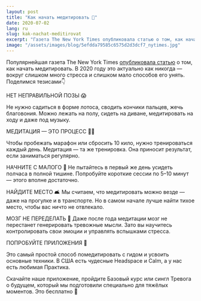 ```yaml
---
layout: post
title: "Как начать медитировать 🤔"
date: 2020-07-02
lang: ru
slug: kak-nachat-meditirovat
excerpt: "Газета The New York Times опубликовала статью о том, как начать медитировать. Делимся тезисами👇"
image: "/assets/images/blog/5efdda79585c6575d2d3dcf7_nytimes.jpg"
---
```



Популярнейшая газета The New York Times [опубликовала статью](https://www.nytimes.com/2020/06/22/at-home/how-to-start-meditating.html) о том, как начать медитировать. В 2020 году это актуально как никогда — вокруг слишком много стресса и слишком мало способов его унять. Поделимся тезисами👇

НЕТ НЕПРАВИЛЬНОЙ ПОЗЫ 😱

Не нужно садиться в форме лотоса, сводить кончики пальцев, жечь благовония. Можно лежать на полу, сидеть на диване, медитировать на ходу и даже под музыку.

МЕДИТАЦИЯ — ЭТО ПРОЦЕСС 🧘‍♀️

Чтобы пробежать марафон или сбросить 10 кило, нужно тренироваться каждый день. Медитация — та же тренировка. Она приносит результат, если заниматься регулярно.

НАЧНИТЕ С МАЛОГО 🧒
Не пытайтесь в первый же день усидеть полчаса в полной тишине. Попробуйте короткие сессии по 5–10 минут — этого вполне достаточно.

НАЙДИТЕ МЕСТО 🛋️
Мы считаем, что медитировать можно везде — даже на прогулке и в транспорте. Но в самом начале лучше найти тихое место, чтобы вас ничто не отвлекало.

МОЗГ НЕ ПЕРЕДЕЛАТЬ 🧠
Даже после года медитации мозг не перестанет генерировать тревожные мысли. Зато вы научитесь контролировать свои эмоции и управлять вспышками стресса.

ПОПРОБУЙТЕ ПРИЛОЖЕНИЯ 📱

Это самый простой способ помедитировать с гидом и усвоить основные техники. В США есть чудесные Headspace и Calm, а у нас есть любимая Практика.

Скачайте наше приложение, пройдите Базовый курс или сингл Тревога о будущем, который мы подготовили специально для тяжёлых моментов. Это бесплатно 🤗
